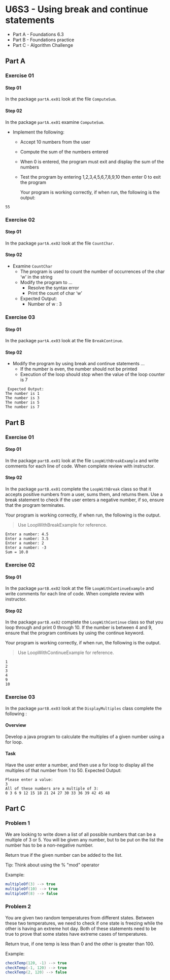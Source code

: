 # U6S3 - Using break and continue statements

* Part A - Foundations 6.3
* Part B - Foundations practice
* Part C - Algorithm Challenge

## Part A

### Exercise 01

#### Step 01

In the package `partA.ex01` look at the file `ComputeSum`. 
#### Step 02

In the package `partA.ex01` examine `ComputeSum`.

* Implement the following:
  * Accept 10 numbers from the user
  * Compute the sum of the numbers entered
  * When 0 is entered, the program must exit and display the
  sum of the numbers
  * Test the program by entering 1,2,3,4,5,6,7,8,9,10 then enter 0 to exit the program
  
    Your program is working correctly, if when run, the following is the output:
```
55
```

### Exercise 02

#### Step 01

In the package `partA.ex02` look at the file `CountChar`. 

#### Step 02

* Examine `CountChar`
  * The program is used to count the number of occurrences of
  the char ‘w’ in the string
  * Modify the program to …
    *  Resolve the syntax error
    * Print the count of char ‘w’
  * Expected Output:
    * Number of w : 3

### Exercise 03

#### Step 01

In the package `partA.ex03` look at the file `BreakContinue`.

#### Step 02

* Modify the program by using break and continue
statements …
  * If the number is even, the number should not be printed
  * Execution of the loop should stop when the value of the loop
  counter is 7
```
 Expected Output:
The number is 1
The number is 3
The number is 5
The number is 7 
```

## Part B

### Exercise 01

#### Step 01

In the package `partB.ex01` look at the file `LoopWithBreakExample` and write comments for each line of code. When complete review with instructor.

#### Step 02

In the package `partB.ex01` complete the `LoopWithBreak` class so that it accepts positive numbers from a user, sums them, and returns them.
Use a break statement to check if the user enters a negative number, if so, ensure that the program terminates.

Your program is working correctly, if when run, the following is the output.

> Use LoopWithBreakExample for reference.

```
Enter a number: 4.5
Enter a number: 3.5
Enter a number: 2
Enter a number: -3
Sum = 10.0
```

### Exercise 02

#### Step 01

In the package `partB.ex02` look at the file `LoopWithContinueExample` and write comments for each line of code. When complete review with instructor.

#### Step 02

In the package `partB.ex02` complete the `LoopWithContinue` class so that you loop through and print 0 through 10.
If the number is between 4 and 9, ensure that the program continues by using the continue keyword.

Your program is working correctly, if when run, the following is the output.

> Use LoopWithContinueExample for reference.

```
1
2
3
4
9
10
```
### Exercise 03
In the package `partB.ex03` look at the `DisplayMultiples` class complete the following :

#### Overview

Develop a java program to calculate the multiples of a given number using a for loop.

#### Task
Have the user enter a number, and then use a for loop to display all the multiples of that number from 1 to 50.
Expected Output:

```
Please enter a value:
3
All of these numbers are a multiple of 3:
0 3 6 9 12 15 18 21 24 27 30 33 36 39 42 45 48
```

## Part C

### Problem 1
We are looking to write down a list of all possible numbers that can be a
multiple of 3 or 5.
You will be given any number, but to be put on the list the number has to be a non-negative number.

Return true if the given number can be added to the list.

Tip: Think about using the % "mod" operator

Example:
```java
multipleOf(3) --> true
multipleOf(10) --> true
multipleOf(8) --> false
```
### Problem 2
You are given two random temperatures from different states.
Between these two temperatures, we need to check if one state is freezing while the other is having an extreme hot day.
Both of these statements need to be true to prove that some states have extreme cases of temperatures.

Return true, if one temp is less than 0 and the other is greater than 100.

Example:
```java
checkTemp(120, -1) --> true
checkTemp(-1, 120) --> true
checkTemp(2, 120) --> false
```


